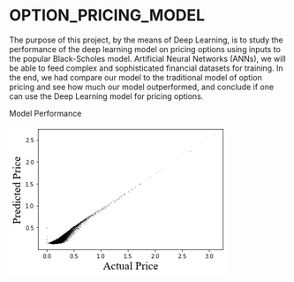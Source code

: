 # OPTION_PRICING_MODEL
The purpose of this project, by the means of Deep Learning, is to study the performance of the deep learning model on pricing options using inputs to the popular Black-Scholes model. Artificial Neural Networks (ANNs), we will be able to feed complex and sophisticated financial datasets for training. In the end, we had compare our model to the traditional model of option pricing and see how much our model outperformed, and conclude if one can use the Deep Learning model for pricing options.

Model Performance

![This is an image](https://github.com/Sanskar02/OPTION_PRICING_MODEL/blob/a1533ae8874c0032f047307e0d0b095e54e25f66/Prediction%20vs%20Actual%20Price.png)
